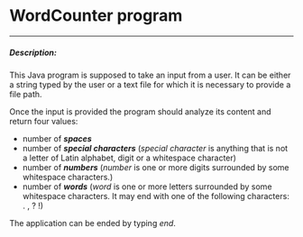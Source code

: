 # WordCounter program 
***
##### Description:
This Java program is supposed to take an input from a user. 
It can be either a string typed by the user or a text file for which it is necessary to provide a file path.

Once the input is provided the program should analyze its content and return four values:
- number of **_spaces_**
- number of **_special characters_** (_special character_ is anything that is not a letter of Latin alphabet, digit or a whitespace character)
- number of **_numbers_** (_number_ is one or more digits surrounded by some whitespace characters.)
- number of **_words_** (_word_ is one or more letters surrounded by some whitespace characters. It may end with one of the following characters:  . , ? !)

 The application can be ended by typing *end*. 

